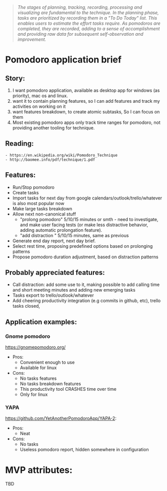 
>*The stages of planning, tracking, recording, processing and visualizing are fundamental to the technique.
In the planning phase, tasks are prioritized by recording them in a "To Do Today" list.
This enables users to estimate the effort tasks require.
As pomodoros are completed, they are recorded, adding to a sense of accomplishment and providing raw data for
subsequent self-observation and improvement.*


# Pomodoro application brief


## Story:

1. I want pomodoro application, available as desktop app for windows (as priority), mac os and linux. 
2. want it to contain planning features, so I can add features and track my activities on working on it
3. want features breakdown, to create atomic subtasks, So I can focus on them 
4. Most existing pomodoro apps only track time ranges for pomodoro, not providing another tooling for technique.

## Reading: 
	- https://en.wikipedia.org/wiki/Pomodoro_Technique
	- http://baomee.info/pdf/technique/1.pdf


## Features:
- Run/Stop pomodoro
- Create tasks
- Import tasks for next day from google calendars/outlook/trello/whatever is also most popular now
- Make large tasks breakdown
- Allow next non-canonical stuff
	- "prolong pomodoro" 5/10/15 minutes or smth - need to investigate, and make user facing tests (or make less distractive behavior, adding automatic prolongation feature). 
	- "add distraction " 5/10/15 minutes, same as previous
- Generate end day report, next day brief.
- Select rest time, proposing predefined options based on prolonging patterns
- Propose pomodoro duration adjustment, based on distraction patterns


## Probably appreciated features:
- Call distraction: add some use to it, making possible to add calling time and short meeting minutes and adding
  new emerging tasks
- Tasks export to trello/outlook/whatever
- Add cheering productivity integration (e.g commits in github, etc), trello tasks closed,
	

## Application examples:
### Gnome pomodoro 
https://gnomepomodoro.org/
- Pros:
  - Convenient enough to use
  - Available for linux
- Cons:
	- No tasks features
	- No tasks breakdown features
	- This productivity tool CRASHES time over time
	- Only for linux
### YAPA
https://github.com/YetAnotherPomodoroApp/YAPA-2:
- Pros:
	- Neat
- Cons:	
	- No tasks
	- Useless pomodoro report, hidden somewhere in configuration
    
 
# MVP attributes:
TBD

	
  
